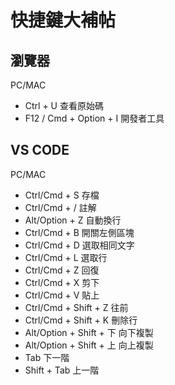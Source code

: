 # 快捷鍵大補帖

## 瀏覽器

PC/MAC

- Ctrl + U 查看原始碼
- F12 / Cmd + Option + I  開發者工具

## VS CODE

PC/MAC

- Ctrl/Cmd + S 存檔
- Ctrl/Cmd + / 註解
- Alt/Option  + Z 自動換行
- Ctrl/Cmd + B 開關左側區塊
- Ctrl/Cmd + D 選取相同文字
- Ctrl/Cmd + L 選取行
- Ctrl/Cmd + Z 回復
- Ctrl/Cmd + X 剪下
- Ctrl/Cmd + V 貼上
- Ctrl/Cmd + Shift + Z 往前
- Ctrl/Cmd + Shift + K 刪除行
- Alt/Option + Shift + 下 向下複製
- Alt/Option + Shift + 上 向上複製
- Tab 下一階
- Shift + Tab 上一階 
  